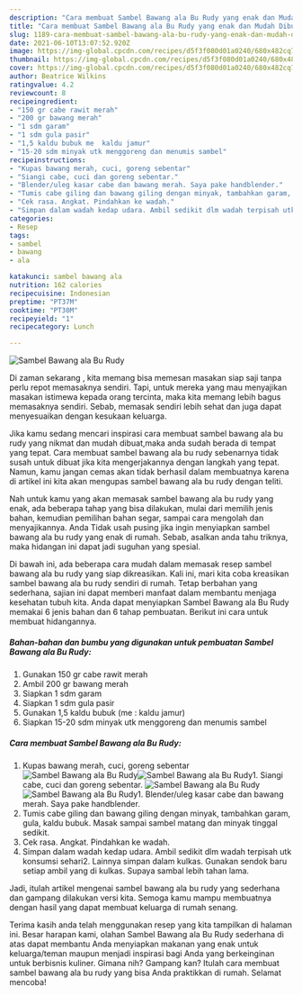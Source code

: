 ```yaml
---
description: "Cara membuat Sambel Bawang ala Bu Rudy yang enak dan Mudah Dibuat"
title: "Cara membuat Sambel Bawang ala Bu Rudy yang enak dan Mudah Dibuat"
slug: 1189-cara-membuat-sambel-bawang-ala-bu-rudy-yang-enak-dan-mudah-dibuat
date: 2021-06-10T13:07:52.920Z
image: https://img-global.cpcdn.com/recipes/d5f3f080d01a0240/680x482cq70/sambel-bawang-ala-bu-rudy-foto-resep-utama.jpg
thumbnail: https://img-global.cpcdn.com/recipes/d5f3f080d01a0240/680x482cq70/sambel-bawang-ala-bu-rudy-foto-resep-utama.jpg
cover: https://img-global.cpcdn.com/recipes/d5f3f080d01a0240/680x482cq70/sambel-bawang-ala-bu-rudy-foto-resep-utama.jpg
author: Beatrice Wilkins
ratingvalue: 4.2
reviewcount: 8
recipeingredient:
- "150 gr cabe rawit merah"
- "200 gr bawang merah"
- "1 sdm garam"
- "1 sdm gula pasir"
- "1,5 kaldu bubuk me  kaldu jamur"
- "15-20 sdm minyak utk menggoreng dan menumis sambel"
recipeinstructions:
- "Kupas bawang merah, cuci, goreng sebentar"
- "Siangi cabe, cuci dan goreng sebentar."
- "Blender/uleg kasar cabe dan bawang merah. Saya pake handblender."
- "Tumis cabe giling dan bawang giling dengan minyak, tambahkan garam, gula, kaldu bubuk. Masak sampai sambel matang dan minyak tinggal sedikit."
- "Cek rasa. Angkat. Pindahkan ke wadah."
- "Simpan dalam wadah kedap udara. Ambil sedikit dlm wadah terpisah utk konsumsi sehari2. Lainnya simpan dalam kulkas. Gunakan sendok baru setiap ambil yang di kulkas. Supaya sambal lebih tahan lama."
categories:
- Resep
tags:
- sambel
- bawang
- ala

katakunci: sambel bawang ala 
nutrition: 162 calories
recipecuisine: Indonesian
preptime: "PT37M"
cooktime: "PT30M"
recipeyield: "1"
recipecategory: Lunch

---
```



![Sambel Bawang ala Bu Rudy](https://img-global.cpcdn.com/recipes/d5f3f080d01a0240/680x482cq70/sambel-bawang-ala-bu-rudy-foto-resep-utama.jpg)

Di zaman  sekarang , kita memang bisa memesan masakan siap saji tanpa perlu repot memasaknya sendiri. Tapi, untuk mereka yang mau menyajikan masakan istimewa kepada orang tercinta, maka kita memang lebih bagus memasaknya sendiri. Sebab, memasak sendiri lebih sehat dan juga dapat menyesuaikan dengan kesukaan keluarga.

Jika kamu sedang mencari inspirasi cara membuat sambel bawang ala bu rudy yang nikmat dan mudah dibuat,maka anda sudah berada di tempat yang tepat. Cara membuat sambel bawang ala bu rudy  sebenarnya tidak susah untuk dibuat jika kita mengerjakannya dengan langkah yang tepat. Namun, kamu jangan cemas akan tidak berhasil dalam membuatnya 
karena di artikel ini kita akan mengupas sambel bawang ala bu rudy dengan teliti.  



Nah untuk kamu yang akan memasak sambel bawang ala bu rudy yang enak, ada beberapa tahap yang bisa dilakukan, mulai dari memilih jenis bahan, kemudian pemilihan bahan segar, sampai cara mengolah dan menyajikannya. Anda Tidak usah pusing jika ingin menyiapkan sambel bawang ala bu rudy yang enak di rumah. Sebab, asalkan anda  tahu triknya, maka hidangan ini dapat jadi suguhan yang spesial.

Di bawah ini, ada beberapa cara mudah dalam memasak resep sambel bawang ala bu rudy yang siap dikreasikan. Kali ini, mari kita coba kreasikan sambel bawang ala bu rudy sendiri di rumah. Tetap berbahan yang sederhana, sajian ini dapat memberi manfaat dalam membantu menjaga kesehatan tubuh kita. Anda dapat menyiapkan Sambel Bawang ala Bu Rudy memakai 6 jenis bahan dan 6 tahap pembuatan. Berikut ini cara untuk membuat hidangannya.

<!--inarticleads1-->

##### Bahan-bahan dan bumbu yang digunakan untuk pembuatan Sambel Bawang ala Bu Rudy:

1. Gunakan 150 gr cabe rawit merah
1. Ambil 200 gr bawang merah
1. Siapkan 1 sdm garam
1. Siapkan 1 sdm gula pasir
1. Gunakan 1,5 kaldu bubuk (me : kaldu jamur)
1. Siapkan 15-20 sdm minyak utk menggoreng dan menumis sambel




<!--inarticleads2-->

##### Cara membuat Sambel Bawang ala Bu Rudy:

1. Kupas bawang merah, cuci, goreng sebentar
<img src="https://img-global.cpcdn.com/steps/d24721257e58ee9d/160x128cq70/sambel-bawang-ala-bu-rudy-langkah-memasak-1-foto.jpg" alt="Sambel Bawang ala Bu Rudy"><img src="https://img-global.cpcdn.com/steps/e51c49349acbaccd/160x128cq70/sambel-bawang-ala-bu-rudy-langkah-memasak-1-foto.jpg" alt="Sambel Bawang ala Bu Rudy">1. Siangi cabe, cuci dan goreng sebentar.
<img src="https://img-global.cpcdn.com/steps/81deb9c66eb32128/160x128cq70/sambel-bawang-ala-bu-rudy-langkah-memasak-2-foto.jpg" alt="Sambel Bawang ala Bu Rudy"><img src="https://img-global.cpcdn.com/steps/c6abc8eb2e356872/160x128cq70/sambel-bawang-ala-bu-rudy-langkah-memasak-2-foto.jpg" alt="Sambel Bawang ala Bu Rudy">1. Blender/uleg kasar cabe dan bawang merah. Saya pake handblender.
1. Tumis cabe giling dan bawang giling dengan minyak, tambahkan garam, gula, kaldu bubuk. Masak sampai sambel matang dan minyak tinggal sedikit.
1. Cek rasa. Angkat. Pindahkan ke wadah.
1. Simpan dalam wadah kedap udara. Ambil sedikit dlm wadah terpisah utk konsumsi sehari2. Lainnya simpan dalam kulkas. Gunakan sendok baru setiap ambil yang di kulkas. Supaya sambal lebih tahan lama.




Jadi, itulah artikel mengenai  sambel bawang ala bu rudy  yang sederhana dan gampang dilakukan versi kita. Semoga kamu mampu membuatnya dengan hasil yang dapat membuat keluarga di rumah senang. 

Terima kasih anda telah menggunakan resep yang kita tampilkan di halaman ini. Besar harapan kami, olahan  Sambel Bawang ala Bu Rudy sederhana di atas dapat membantu Anda menyiapkan makanan yang enak untuk keluarga/teman maupun menjadi inspirasi bagi Anda yang berkeinginan untuk berbisnis kuliner. Gimana nih? Gampang kan? Itulah cara membuat sambel bawang ala bu rudy yang bisa Anda praktikkan di rumah. Selamat mencoba!

